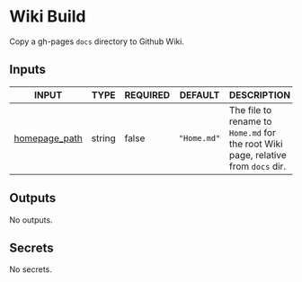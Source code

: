 # Wiki Build

Copy a gh-pages `docs` directory to Github Wiki.

## Inputs

<!-- AUTO-DOC-INPUT:START - Do not remove or modify this section -->

| INPUT                                                                   | TYPE   | REQUIRED | DEFAULT     | DESCRIPTION                                                                               |
| ----------------------------------------------------------------------- | ------ | -------- | ----------- | ----------------------------------------------------------------------------------------- |
| <a name="input_homepage_path"></a>[homepage_path](#input_homepage_path) | string | false    | `"Home.md"` | The file to rename to <br>`Home.md` for the root Wiki <br>page, relative from `docs` dir. |

<!-- AUTO-DOC-INPUT:END -->

## Outputs

<!-- AUTO-DOC-OUTPUT:START - Do not remove or modify this section -->

No outputs.

<!-- AUTO-DOC-OUTPUT:END -->

## Secrets

<!-- AUTO-DOC-SECRETS:START - Do not remove or modify this section -->

No secrets.

<!-- AUTO-DOC-SECRETS:END -->
